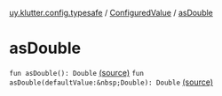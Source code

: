 [uy.klutter.config.typesafe](../index.md) / [ConfiguredValue](index.md) / [asDouble](.)


# asDouble

`fun asDouble(): Double` [(source)](https://github.com/kohesive/klutter/blob/master/config-typesafe-jdk6/src/main/kotlin/uy/klutter/config/typesafe/TypesafeConfig_Ext.kt#L64)
`fun asDouble(defaultValue:&nbsp;Double): Double` [(source)](https://github.com/kohesive/klutter/blob/master/config-typesafe-jdk6/src/main/kotlin/uy/klutter/config/typesafe/TypesafeConfig_Ext.kt#L65)


